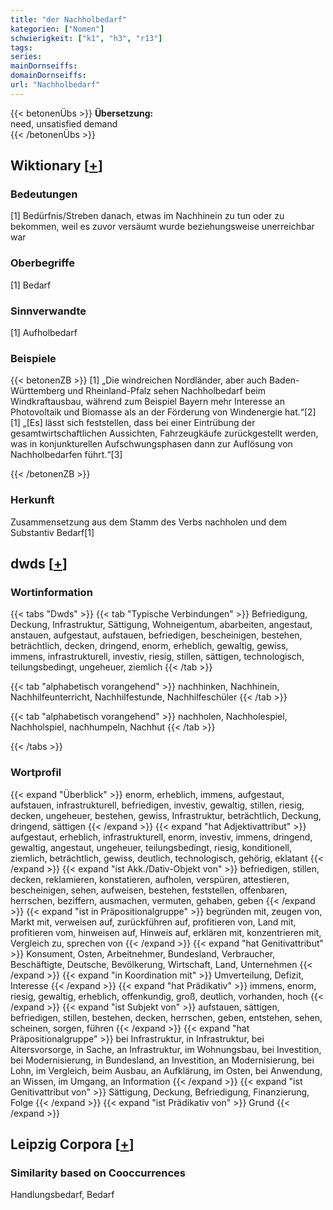 ```yaml
---
title: "der Nachholbedarf"
kategorien: ["Nomen"]
schwierigkeit: ["k1", "h3", "r13"]
tags:
series:
mainDornseiffs:
domainDornseiffs:
url: "Nachholbedarf"
---
```


{{< betonenÜbs >}}
**Übersetzung:**  
need, unsatisfied demand  
{{< /betonenÜbs >}}

## Wiktionary [[+](https://de.wiktionary.org/wiki/Nachholbedarf)]

### Bedeutungen
[1] Bedürfnis/Streben danach, etwas im Nachhinein zu tun oder zu bekommen, weil es zuvor versäumt wurde beziehungsweise unerreichbar war  

### Oberbegriffe
[1] Bedarf  

### Sinnverwandte
[1] Aufholbedarf  

### Beispiele
{{< betonenZB >}}
[1] „Die windreichen Nordländer, aber auch Baden-Württemberg und Rheinland-Pfalz sehen Nachholbedarf beim Windkraftausbau, während zum Beispiel Bayern mehr Interesse an Photovoltaik und Biomasse als an der Förderung von Windenergie hat.“[2]  
[1] „[Es] lässt sich feststellen, dass bei einer Eintrübung der gesamtwirtschaftlichen Aussichten, Fahrzeugkäufe zurückgestellt werden, was in konjunkturellen Aufschwungsphasen dann zur Auflösung von Nachholbedarfen führt.“[3]  

{{< /betonenZB >}}
### Herkunft
Zusammensetzung aus dem Stamm des Verbs nachholen und dem Substantiv Bedarf[1]  



## dwds [[+](https://www.dwds.de/wb/Nachholbedarf)]

### Wortinformation
{{< tabs "Dwds" >}}
{{< tab "Typische Verbindungen" >}}
Befriedigung, Deckung, Infrastruktur, Sättigung, Wohneigentum, abarbeiten, angestaut, anstauen, aufgestaut, aufstauen, befriedigen, bescheinigen, bestehen, beträchtlich, decken, dringend, enorm, erheblich, gewaltig, gewiss, immens, infrastrukturell, investiv, riesig, stillen, sättigen, technologisch, teilungsbedingt, ungeheuer, ziemlich
{{< /tab >}}

{{< tab "alphabetisch vorangehend" >}}
nachhinken, Nachhinein, Nachhilfeunterricht, Nachhilfestunde, Nachhilfeschüler
{{< /tab >}}

{{< tab "alphabetisch vorangehend" >}}
nachholen, Nachholespiel, Nachholspiel, nachhumpeln, Nachhut
{{< /tab >}}

{{< /tabs >}}

### Wortprofil
{{< expand "Überblick" >}} enorm, erheblich, immens, aufgestaut, aufstauen, infrastrukturell, befriedigen, investiv, gewaltig, stillen, riesig, decken, ungeheuer, bestehen, gewiss, Infrastruktur, beträchtlich, Deckung, dringend, sättigen {{< /expand >}}
{{< expand "hat Adjektivattribut" >}} aufgestaut, erheblich, infrastrukturell, enorm, investiv, immens, dringend, gewaltig, angestaut, ungeheuer, teilungsbedingt, riesig, konditionell, ziemlich, beträchtlich, gewiss, deutlich, technologisch, gehörig, eklatant {{< /expand >}}
{{< expand "ist Akk./Dativ-Objekt von" >}} befriedigen, stillen, decken, reklamieren, konstatieren, aufholen, verspüren, attestieren, bescheinigen, sehen, aufweisen, bestehen, feststellen, offenbaren, herrschen, beziffern, ausmachen, vermuten, gehaben, geben {{< /expand >}}
{{< expand "ist in Präpositionalgruppe" >}} begründen mit, zeugen von, Markt mit, verweisen auf, zurückführen auf, profitieren von, Land mit, profitieren vom, hinweisen auf, Hinweis auf, erklären mit, konzentrieren mit, Vergleich zu, sprechen von {{< /expand >}}
{{< expand "hat Genitivattribut" >}} Konsument, Osten, Arbeitnehmer, Bundesland, Verbraucher, Beschäftigte, Deutsche, Bevölkerung, Wirtschaft, Land, Unternehmen {{< /expand >}}
{{< expand "in Koordination mit" >}} Umverteilung, Defizit, Interesse {{< /expand >}}
{{< expand "hat Prädikativ" >}} immens, enorm, riesig, gewaltig, erheblich, offenkundig, groß, deutlich, vorhanden, hoch {{< /expand >}}
{{< expand "ist Subjekt von" >}} aufstauen, sättigen, befriedigen, stillen, bestehen, decken, herrschen, geben, entstehen, sehen, scheinen, sorgen, führen {{< /expand >}}
{{< expand "hat Präpositionalgruppe" >}} bei Infrastruktur, in Infrastruktur, bei Altersvorsorge, in Sache, an Infrastruktur, im Wohnungsbau, bei Investition, bei Modernisierung, in Bundesland, an Investition, an Modernisierung, bei Lohn, im Vergleich, beim Ausbau, an Aufklärung, im Osten, bei Anwendung, an Wissen, im Umgang, an Information {{< /expand >}}
{{< expand "ist Genitivattribut von" >}} Sättigung, Deckung, Befriedigung, Finanzierung, Folge {{< /expand >}}
{{< expand "ist Prädikativ von" >}} Grund {{< /expand >}}

## Leipzig Corpora [[+](https://corpora.uni-leipzig.de/en/res?word=Nachholbedarf&corpusId=deu_newscrawl-public_2018)]


### Similarity based on Cooccurrences
Handlungsbedarf, Bedarf


